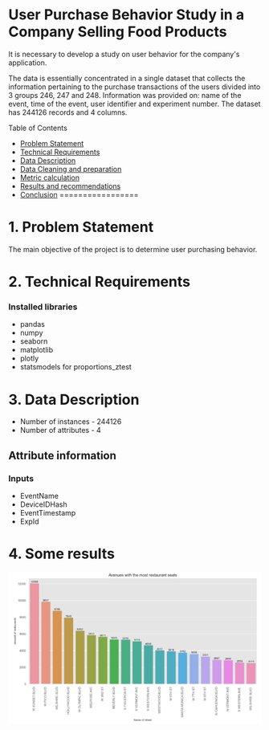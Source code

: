 User Purchase Behavior Study in a Company Selling Food Products
=================

It is necessary to develop a study on user behavior for the company's application.

The data is essentially concentrated in a single dataset that collects the information pertaining to the purchase 
transactions of the users divided into 3 groups 246, 247 and 248. Information was provided on: name of the event, time of
 the event, user identifier and experiment number. The dataset has 244126 records and 4 columns.

Table of Contents

* [Problem Statement](#problem)
* [Technical Requirements](#technical)
* [Data Description](#data)
* [Data Cleaning and preparation](#preparation)
* [Metric calculation](#metric)
* [Results and recommendations](#observations)
* [Conclusion](#conclusion)
=================
# 1. Problem Statement

The main objective of the project is to determine user purchasing behavior.

# 2. Technical Requirements

### Installed libraries
* pandas
* numpy
* seaborn
* matplotlib
* plotly
* statsmodels for proportions_ztest

# 3. Data Description

* Number of instances - 244126
* Number of attributes - 4

## Attribute information 

### Inputs
* EventName 
* DeviceIDHash 
* EventTimestamp 
* ExpId


# 4. Some results

![](https://github.com/dc36205/Market_Study_of_Commercial_Establishments_in_LA/blob/main/imgs/barplot_avenues_most_restaurant_seatss.png)
